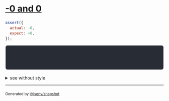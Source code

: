 # [-0 and 0](../../number.test.js#L5)

```js
assert({
  actual: -0,
  expect: +0,
});
```

![img](throw.svg)

<details>
  <summary>see without style</summary>

```console
AssertionError: actual and expect are different

actual: -0
expect:  0
```

</details>


---

<sub>
  Generated by <a href="https://github.com/jsenv/core/tree/main/packages/independent/snapshot">@jsenv/snapshot</a>
</sub>
